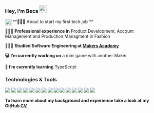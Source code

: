 ### Hey, I'm Beca <img src="https://media.giphy.com/media/hvRJCLFzcasrR4ia7z/giphy.gif" width="25px">
<a href="https://discord.gg/XTW52Kt">
  <img align="left" alt="" width="22px" src="" />
</a>

**👩🏼‍💻 About to start my first tech job **

**👩🏼‍🎨 Professional experience in** Product Development, Account Management and Production Managment in Fashion

**👩🏼‍🎓 Studied Software Engineering at [Makers Academy](https://makers.tech/)**

**💻 I’m currently working on** a mini game with another Maker

**🌱 I’m currently learning** TypeScript 

### Technologies & Tools
<p align="center">

<img src="https://img.shields.io/badge/JavaScript-F7DF1E?style=for-the-badge&logo=javascript&logoColor=black&style=plastic"> <img src="https://img.shields.io/badge/React-20232A?style=for-the-badge&logo=react&logoColor=61DAFB&style=plastic"> <img src="https://img.shields.io/badge/-Cypress-17202C?logo=cypress&logoColor=white&style=plastic"> <img src="https://img.shields.io/badge/-Jasmine-8A4182?logo=jasmine&logoColor=white&style=plastic"> <img src="https://img.shields.io/badge/Ruby-CC0000?style=for-the-badge&logo=ruby&logoColor=white&style=plastic"> <img src="https://img.shields.io/badge/Ruby_on_Rails-CC0000?style=for-the-badge&logo=ruby-on-rails&logoColor=white&style=plastic"> <img src="https://img.shields.io/badge/Rspec-CC0000?style=for-the-badge&logo=RubyGems&logoColor=white&style=plastic"> <img src="https://img.shields.io/badge/PostgreSQL-316192?style=for-the-badge&logo=postgresql&logoColor=white&style=plastic"> <img src="https://img.shields.io/badge/HTML-E34F26?style=for-the-badge&logo=html5&logoColor=white&style=plastic"> <img src="https://img.shields.io/badge/CSS3-1572B6?style=for-the-badge&logo=css3&logoColor=white&style=plastic"> <img src="https://img.shields.io/badge/Bootstrap-563D7C?style=for-the-badge&logo=bootstrap&logoColor=white&style=plastic"> <img src="https://img.shields.io/badge/-Travis%20CI-{3EAAAF}?logo=Travis&logoColor=&style=plastic"> <img src="https://img.shields.io/badge/Heroku-430098?style=for-the-badge&logo=heroku&logoColor=white&style=plastic"> <img src="https://img.shields.io/badge/Markdown-000000?style=for-the-badge&logo=markdown&logoColor=white&style=plastic"> <img src="https://img.shields.io/badge/GitHub-100000?style=for-the-badge&logo=github&logoColor=white&style=plastic"> 

</p>


**To learn more about my background and experience take a look at my GitHub [CV](https://github.com/beca-g/CV)**


<!--
**beca-g/beca-g** is a ✨ _special_ ✨ repository because its `README.md` (this file) appears on your GitHub profile.

Here are some ideas to get you started:

- 🔭 I’m currently working on ...
- 🌱 I’m currently learning ...
- 👯 I’m looking to collaborate on ...
- 🤔 I’m looking for help with ...
- 💬 Ask me about ...
- 📫 How to reach me: ...
- 😄 Pronouns: ...
- ⚡ Fun fact: ...
-->
